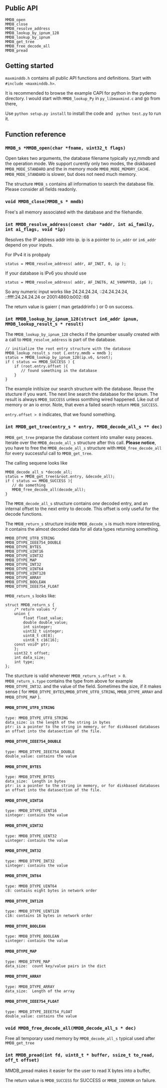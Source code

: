 
## Public API ##

    MMDB_open
    MMDB_close
    MMDB_resolve_address
    MMDB_lookup_by_ipnum_128
    MMDB_lookup_by_ipnum
    MMDB_get_tree
    MMDB_free_decode_all
    MMDB_pread

## Getting started ##

`maxminddb.h` contains all public API functions and definitions. Start with
`#include <maxminddb.h>`.

It is recommended to browse the example CAPI for python in the pydemo directory.
I would start with `MMDB_lookup_Py` in `py_libmaxmind.c` and go from there,

Use `python setup.py install` to install the code and ` python test.py` to run it.

## Function reference ##

### `MMDB_s *MMDB_open(char *fname, uint32_t flags)` ###

Open takes two arguments, the database filename typically xyz,mmdb and the operation mode.
We support curently only two modes, the diskbased `MMDB_MODE_STANDARD` and the in memory mode `MMDB_MODE_MEMORY_CACHE`.
`MMDB_MODE_STANDARD` is slower, but does not need much memory.

The structure `MMDB_s` contains all information to search the database file. Please consider all fields readonly.

### `void MMDB_close(MMDB_s * mmdb)` ###

Free's all memory associated with the database and the filehandle.

### `int MMDB_resolve_address(const char *addr, int ai_family, int ai_flags, void *ip)` ###

Resolves the IP address addr into ip. ip is a pointer to `in_addr` or `in6_addr` depend on your inputs.

For IPv4 it is probpaly 

    status = MMDB_resolve_address( addr, AF_INET, 0, ip );

If your database is IPv6 you should use

    status = MMDB_resolve_address( addr, AF_INET6, AI_V4MAPPED, ip6 );

So any numeric input works like 24.24.24.24, ::24.24.24.24, ::ffff:24.24.24.24 or 2001:4860:b002::68

The return value is gaierr ( man getaddrinfo ) or 0 on success.

### `int MMDB_lookup_by_ipnum_128(struct in6_addr ipnum, MMDB_lookup_result_s * result)` ###

The `MMDB_lookup_by_ipnum_128` checks if the ipnumber usually created with a call to `MMDB_resolve_address` is part of the database.

    // initialize the root entry structure with the database
    MMDB_lookup_result_s root {.entry.mmdb = mmdb };
    status = MMDB_lookup_by_ipnum_128(ip.v6, &root);
    if ( status == MMDB_SUCCESS ) {
        if (root.entry.offset ){
           // found something in the database
        }
    }

The example initilsize our search structure with the database. Reuse the stucture if you want.
The next line search the database for the ipnum. The result is always `MMDB_SUCCESS` unless somthing wired happened. Like out of memory or an io error.
Note, that even a failed search return `MMDB_SUCCESS`.

`entry.offset > 0` indicates, that we found something.

### `int MMDB_get_tree(entry_s * entry, MMDB_decode_all_s ** dec)` ###

`MMDB_get_tree` preparse the database content into smaller easy peaces.
Iterate over the `MMDB_decode_all_s` structure after this call.
**Please notice**, you have to free the `MMDB_decode_all_s` structure 
with `MMDB_free_decode_all` for every successful call to `MMDB_get_tree`.

The calling sequene looks like

    MMDB_decode_all_s *decode_all;
    status = MMDB_get_tree(&root.entry, &decode_all);
    if ( status == MMDB_SUCCESS ){
       // do something
       MMDB_free_decode_all(decode_all);       
    }

 The `MMDB_decode_all_s` structure contains _one_ decoded entry, and an internal offset
 to the next entry to decode. This offset is only useful for the decode functions.

 The `MMDB_return_s` structure inside `MMDB_decode_s` is much more interesting, 
 it contains the almost decoded data for all data types returning something.

    MMDB_DTYPE_UTF8_STRING
    MMDB_DTYPE_IEEE754_DOUBLE
    MMDB_DTYPE_BYTES
    MMDB_DTYPE_UINT16
    MMDB_DTYPE_UINT32
    MMDB_DTYPE_MAP
    MMDB_DTYPE_INT32
    MMDB_DTYPE_UINT64
    MMDB_DTYPE_UINT128
    MMDB_DTYPE_ARRAY
    MMDB_DTYPE_BOOLEAN
    MMDB_DTYPE_IEEE754_FLOAT

`MMDB_return_s` looks like:

    struct MMDB_return_s {
        /* return values */
        union {
            float float_value;
            double double_value;
            int sinteger;
            uint32_t uinteger;
            uint8_t c8[8];
            uint8_t c16[16];
	    const void* ptr;
        };
        uint32_t offset;
        int data_size;
        int type;
    };

The sturcture is valid whenever `MMDB_return_s.offset > 0`.
`MMDB_return_s.type` contains the type from above for example `MMDB_DTYPE_INT32`.
and the value of the field. Sometimes the size, if it makes sense ( for `MMDB_DTYPE_BYTES`,`MMDB_DTYPE_UTF8_STRING`, `MMDB_DTYPE_ARRAY` and `MMDB_DTYPE_MAP` ).


#### `MMDB_DTYPE_UTF8_STRING`

    type: MMDB_DTYPE_UTF8_STRING
    data_size: is the length of the string in bytes
    ptr: is a pointer to the string in memory, or for diskbased databases an offset into the datasection of the file.

#### `MMDB_DTYPE_IEEE754_DOUBLE`

    type: MMDB_DTYPE_IEEE754_DOUBLE
    double_value: contains the value

#### `MMDB_DTYPE_BYTES`
    
    type: MMDB_DTYPE_BYTES
    data_size:  Length in bytes
    ptr: is a pointer to the string in memory, or for diskbased databases an offset into the datasection of the file.

#### `MMDB_DTYPE_UINT16`

    type: MMDB_DTYPE_UINT16
    sinteger: contains the value

#### `MMDB_DTYPE_UINT32`

    type: MMDB_DTYPE_UINT32
    uinteger: contains the value

#### `MMDB_DTYPE_INT32`

    type: MMDB_DTYPE_INT32
    sinteger: contains the value

#### `MMDB_DTYPE_INT64`

    type: MMDB_DTYPE_UINT64
    c8: contains eight bytes in network order

#### `MMDB_DTYPE_INT128`

    type: MMDB_DTYPE_UINT128
    c16: contains 16 bytes in network order

#### `MMDB_DTYPE_BOOLEAN`
    type: MMDB_DTYPE_BOOLEAN
    sinteger: contains the value
    
#### `MMDB_DTYPE_MAP`
    type: MMDB_DTYPE_MAP
    data_size:  count key/value pairs in the dict

#### `MMDB_DTYPE_ARRAY`
    type: MMDB_DTYPE_ARRAY
    data_size:  Length of the array

#### `MMDB_DTYPE_IEEE754_FLOAT`
    type: MMDB_DTYPE_IEEE754_FLOAT
    double_value: contains the value


### `void MMDB_free_decode_all(MMDB_decode_all_s * dec)` ###

Free all temporary used memory by `MMDB_decode_all_s` typical used after `MMDB_get_tree`

### `int MMDB_pread(int fd, uint8_t * buffer, ssize_t to_read, off_t offset)` ###

MMDB_pread makes it easier for the user to read X bytes into a buffer,

The return value is `MMDB_SUCCESS` for SUCCESS or `MMDB_IOERROR` on failure.


